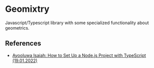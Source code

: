 # Geomixtry

Javascript/Typescript library with some specialized functionality about geometrics. 

## References

* [Ayooluwa Isaiah: How to Set Up a Node.js Project with TypeScript (19.01.2022)](https://blog.appsignal.com/2022/01/19/how-to-set-up-a-nodejs-project-with-typescript.html)